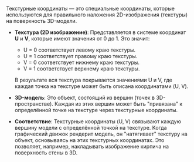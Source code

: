
Текстурные координаты — это специальные координаты, которые используются для правильного наложения 2D-изображения (текстуры) на поверхность 3D-модели.

- **Текстура (2D изображение)**: Представляется в системе координат **U** и **V**, которые имеют значения от 0 до 1. Это значит:
    
    - U = 0 соответствует левому краю текстуры.
    - U = 1 соответствует правому краю текстуры.
    - V = 0 соответствует нижнему краю текстуры.
    - V = 1 соответствует верхнему краю текстуры.
    
    В результате вся текстура покрывается значениями U и V, где каждая точка на текстуре может быть описана координатами (U, V).
    
- **3D-модель**: Это объект, состоящий из вершин (точек в 3D-пространстве). Каждая из этих вершин может быть "привязана" к определённой точке на текстуре через текстурные координаты.
    
- **Соответствие**: Текстурные координаты (U, V) связывают каждую вершину модели с определённой точкой на текстуре. Когда графический движок рендерит модель, он "натягивает" текстуру на объект, основываясь на этих текстурных координатах. Это позволяет, например, накладывать изображение кирпича на поверхность стены в 3D.

